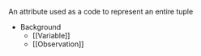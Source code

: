 An attribute used as a code to represent an entire tuple

- Background
	- [[Variable]]
	- [[Observation]]
